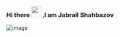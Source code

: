 ### Hi there <img src="https://github.com/TheDudeThatCode/TheDudeThatCode/blob/master/Assets/Hi.gif" width="29px">,I am Jabrail Shahbazov
![image](https://github.com/saadeghi/saadeghi/blob/master/dino.gif)
